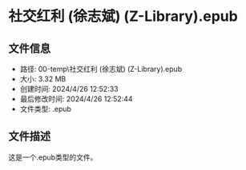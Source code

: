 ﻿# 社交红利 (徐志斌) (Z-Library).epub

## 文件信息
- 路径: 00-temp\社交红利 (徐志斌) (Z-Library).epub
- 大小: 3.32 MB
- 创建时间: 2024/4/26 12:52:33
- 最后修改时间: 2024/4/26 12:52:44
- 文件类型: .epub

## 文件描述
这是一个.epub类型的文件。

